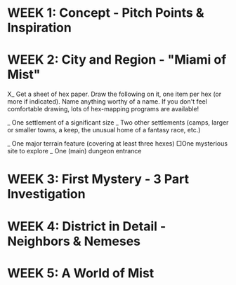 
# WEEK 1: Concept - Pitch Points & Inspiration



# WEEK 2: City and Region - "Miami of Mist"

X_ Get a sheet of hex paper. Draw the following on it, one item per hex (or more if indicated). Name anything worthy of a name. If you don't feel comfortable drawing, lots of hex-mapping programs are available!

_ One settlement of a significant size
_ Two other settlements (camps, larger or smaller towns, a keep, the
unusual home of a fantasy race, etc.)

_ One major terrain feature (covering at least three hexes) □One mysterious site to explore
_ One (main) dungeon entrance


# WEEK 3: First Mystery - 3 Part Investigation

# WEEK 4: District in Detail - Neighbors & Nemeses

# WEEK 5: A World of Mist


